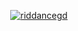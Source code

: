 <p align="center">
<a href="https://github.com/riddancegd"><img align="center" src="https://github-readme-streak-stats.herokuapp.com/?user=riddancegd&" alt="riddancegd" /></a>
</p>
